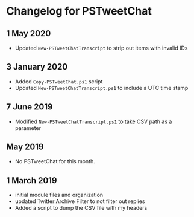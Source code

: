 # Changelog for PSTweetChat

## 1 May 2020

+ Updated `New-PSTweetChatTranscript` to strip out items with invalid IDs

## 3 January 2020

+ Added `Copy-PSTweetChat.ps1` script
+ Updated `New-PSTweetChatTranscript.ps1` to include a UTC time stamp

## 7 June 2019

+ Modified `New-PSTweetChatTranscript.ps1` to take CSV path as a parameter

## May 2019

+ No PSTweetChat for this month.

## 1 March 2019

+ initial module files and organization
+ updated Twitter Archive Filter to not filter out replies
+ Added a script to dump the CSV file with my headers
